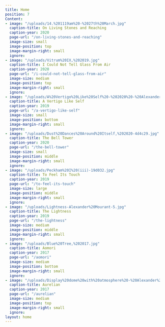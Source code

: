 ```yaml
---
title: Home
position: 7
Content:
- image: "/uploads/14.%201119am%20-%2027th%20March.jpg"
  caption-title: On Living Stones and Reaching
  caption-year: 2020
  page-url: "/on-living-stones-and-reaching"
  image-size: small
  image-position: top
  image-margin-right: small
  ignore: 
- image: "/uploads/Vitrum%20IX,%202019.jpg"
  caption-title: I Could Not Tell Glass From Air
  caption-year: 2020
  page-url: "/i-could-not-tell-glass-from-air"
  image-size: medium
  image-position: top
  image-margin-right: small
  ignore: 
- image: "/uploads/A%20Vertigo%20Like%20Self%20-%202020%20-%20Alexander%20Mourant.png"
  caption-title: A Vertigo Like Self
  caption-year: 2019
  page-url: "/a-vertigo-like-self"
  image-size: small
  image-position: bottom
  image-margin-right: small
  ignore: 
- image: "/uploads/Dust%20Dances%20Around%20Itself,%202020-4d4c29.jpg"
  caption-title: The Bell Tower
  caption-year: 2020
  page-url: "/the-bell-tower"
  image-size: small
  image-position: middle
  image-margin-right: small
  ignore: 
- image: "/uploads/Peckham%20I%20(iii)-19d032.jpg"
  caption-title: To Feel Its Touch
  caption-year: 2019
  page-url: "/to-feel-its-touch"
  image-size: large
  image-position: middle
  image-margin-right: small
  ignore: 
- image: "/uploads/Lightness-Alexander%20Mourant-5.jpg"
  caption-title: The Lightness
  caption-year: 2019
  page-url: "/the-lightness"
  image-size: medium
  image-position: middle
  image-margin-right: small
  ignore: 
- image: "/uploads/Blue%20Tree,%202017.jpg"
  caption-title: Aomori
  caption-year: 2017
  page-url: "/aomori"
  image-size: medium
  image-position: bottom
  image-margin-right: small
  ignore: 
- image: "/uploads/Display%20dome%20with%20atmosphere%20-%20Alexander%20Mourant.jpg"
  caption-title: Aurelian
  caption-year: 2017
  page-url: "/aurelian"
  image-size: medium
  image-position: top
  image-margin-right: small
  ignore: 
layout: home
---
```


